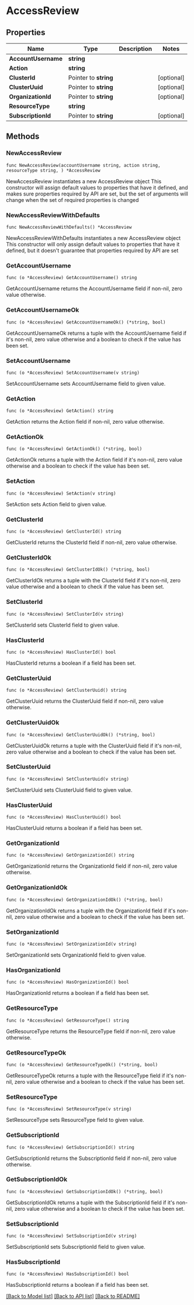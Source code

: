 # AccessReview

## Properties

Name | Type | Description | Notes
------------ | ------------- | ------------- | -------------
**AccountUsername** | **string** |  | 
**Action** | **string** |  | 
**ClusterId** | Pointer to **string** |  | [optional] 
**ClusterUuid** | Pointer to **string** |  | [optional] 
**OrganizationId** | Pointer to **string** |  | [optional] 
**ResourceType** | **string** |  | 
**SubscriptionId** | Pointer to **string** |  | [optional] 

## Methods

### NewAccessReview

`func NewAccessReview(accountUsername string, action string, resourceType string, ) *AccessReview`

NewAccessReview instantiates a new AccessReview object
This constructor will assign default values to properties that have it defined,
and makes sure properties required by API are set, but the set of arguments
will change when the set of required properties is changed

### NewAccessReviewWithDefaults

`func NewAccessReviewWithDefaults() *AccessReview`

NewAccessReviewWithDefaults instantiates a new AccessReview object
This constructor will only assign default values to properties that have it defined,
but it doesn't guarantee that properties required by API are set

### GetAccountUsername

`func (o *AccessReview) GetAccountUsername() string`

GetAccountUsername returns the AccountUsername field if non-nil, zero value otherwise.

### GetAccountUsernameOk

`func (o *AccessReview) GetAccountUsernameOk() (*string, bool)`

GetAccountUsernameOk returns a tuple with the AccountUsername field if it's non-nil, zero value otherwise
and a boolean to check if the value has been set.

### SetAccountUsername

`func (o *AccessReview) SetAccountUsername(v string)`

SetAccountUsername sets AccountUsername field to given value.


### GetAction

`func (o *AccessReview) GetAction() string`

GetAction returns the Action field if non-nil, zero value otherwise.

### GetActionOk

`func (o *AccessReview) GetActionOk() (*string, bool)`

GetActionOk returns a tuple with the Action field if it's non-nil, zero value otherwise
and a boolean to check if the value has been set.

### SetAction

`func (o *AccessReview) SetAction(v string)`

SetAction sets Action field to given value.


### GetClusterId

`func (o *AccessReview) GetClusterId() string`

GetClusterId returns the ClusterId field if non-nil, zero value otherwise.

### GetClusterIdOk

`func (o *AccessReview) GetClusterIdOk() (*string, bool)`

GetClusterIdOk returns a tuple with the ClusterId field if it's non-nil, zero value otherwise
and a boolean to check if the value has been set.

### SetClusterId

`func (o *AccessReview) SetClusterId(v string)`

SetClusterId sets ClusterId field to given value.

### HasClusterId

`func (o *AccessReview) HasClusterId() bool`

HasClusterId returns a boolean if a field has been set.

### GetClusterUuid

`func (o *AccessReview) GetClusterUuid() string`

GetClusterUuid returns the ClusterUuid field if non-nil, zero value otherwise.

### GetClusterUuidOk

`func (o *AccessReview) GetClusterUuidOk() (*string, bool)`

GetClusterUuidOk returns a tuple with the ClusterUuid field if it's non-nil, zero value otherwise
and a boolean to check if the value has been set.

### SetClusterUuid

`func (o *AccessReview) SetClusterUuid(v string)`

SetClusterUuid sets ClusterUuid field to given value.

### HasClusterUuid

`func (o *AccessReview) HasClusterUuid() bool`

HasClusterUuid returns a boolean if a field has been set.

### GetOrganizationId

`func (o *AccessReview) GetOrganizationId() string`

GetOrganizationId returns the OrganizationId field if non-nil, zero value otherwise.

### GetOrganizationIdOk

`func (o *AccessReview) GetOrganizationIdOk() (*string, bool)`

GetOrganizationIdOk returns a tuple with the OrganizationId field if it's non-nil, zero value otherwise
and a boolean to check if the value has been set.

### SetOrganizationId

`func (o *AccessReview) SetOrganizationId(v string)`

SetOrganizationId sets OrganizationId field to given value.

### HasOrganizationId

`func (o *AccessReview) HasOrganizationId() bool`

HasOrganizationId returns a boolean if a field has been set.

### GetResourceType

`func (o *AccessReview) GetResourceType() string`

GetResourceType returns the ResourceType field if non-nil, zero value otherwise.

### GetResourceTypeOk

`func (o *AccessReview) GetResourceTypeOk() (*string, bool)`

GetResourceTypeOk returns a tuple with the ResourceType field if it's non-nil, zero value otherwise
and a boolean to check if the value has been set.

### SetResourceType

`func (o *AccessReview) SetResourceType(v string)`

SetResourceType sets ResourceType field to given value.


### GetSubscriptionId

`func (o *AccessReview) GetSubscriptionId() string`

GetSubscriptionId returns the SubscriptionId field if non-nil, zero value otherwise.

### GetSubscriptionIdOk

`func (o *AccessReview) GetSubscriptionIdOk() (*string, bool)`

GetSubscriptionIdOk returns a tuple with the SubscriptionId field if it's non-nil, zero value otherwise
and a boolean to check if the value has been set.

### SetSubscriptionId

`func (o *AccessReview) SetSubscriptionId(v string)`

SetSubscriptionId sets SubscriptionId field to given value.

### HasSubscriptionId

`func (o *AccessReview) HasSubscriptionId() bool`

HasSubscriptionId returns a boolean if a field has been set.


[[Back to Model list]](../README.md#documentation-for-models) [[Back to API list]](../README.md#documentation-for-api-endpoints) [[Back to README]](../README.md)


